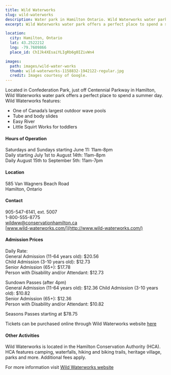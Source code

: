 ```yaml
---
title: Wild Waterworks
slug: wild-waterworks
description: Water park in Hamilton Ontario. Wild Waterworks water park offers a perfect place to spend a summer day.
excerpt: Wild Waterworks water park offers a perfect place to spend a summer day.

location:
  city: Hamilton, Ontario
  lat: 43.2522212
  lng: -79.7609866
  place_id: ChIJk4XEsaiYLIgRb6g0IZivWn4

images:
  path: images/wild-water-works
  thumb: wild-waterworks-1158832-1942122-regular.jpg
  credit: Images courtesy of Google.
---
```

Located in Confederation Park, just off Centennial Parkway in Hamilton, Wild Waterworks water park offers a perfect place to spend a summer day.  Wild Waterworks features:
- One of Canada’s largest outdoor wave pools  
- Tube and body slides  
- Easy River  
- Little Squirt Works for toddlers  

#### Hours of Operation 
Saturdays and Sundays starting June 11: 11am-8pm  
Daily starting July 1st to August 14th: 11am-8pm  
Daily August 15th to September 5th: 11am-7pm  

#### Location
585 Van Wagners Beach Road  
Hamilton, Ontario

#### Contact
905-547-6141, ext. 5007  
1-800-555-8775  
wildww@conservationhamilton.ca  
[www.wild-waterworks.com/](http://www.wild-waterworks.com/)

#### Admission Prices
Daily Rate:  
General Admission (11-64 years old): $20.56  
Child Admission (3-10 years old): $12.73  
Senior Admission (65+): $17.78  
Person with Disability and/or Attendant: $12.73  

Sundown Passes (after 4pm)  
General Admission (11-64 years old): $12.36 
Child Admission (3-10 years old): $10.82  
Senior Admission (65+): $12.36  
Person with Disability and/or Attendant: $10.82

Seasons Passes starting at $78.75  

Tickets can be purchased online through Wild Waterworks website [here](https://wild-waterworks.com/tickets/)

#### Other Activities

Wild Waterworks is located in the Hamilton Conservation Authority (HCA).  HCA features camping, waterfalls, hiking and biking trails, heritage village, parks and more.  Additional fees apply.

For more information visit [Wild Waterworks website](https://wild-waterworks.com/)
